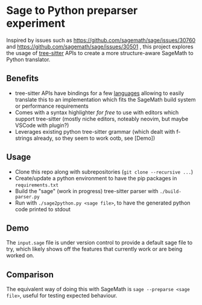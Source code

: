 # Sage to Python preparser experiment

Inspired by issues such as
https://github.com/sagemath/sage/issues/30760
and https://github.com/sagemath/sage/issues/30501
, this project explores the usage of
[tree-sitter](https://tree-sitter.github.io/tree-sitter/)
APIs to create a more structure-aware SageMath to Python translator.

## Benefits
- tree-sitter APIs have bindings for a few
  [languages](https://tree-sitter.github.io/tree-sitter/#language-bindings)
  allowing to easily translate this to an implementation which fits the
  SageMath build system or performance requirements
- Comes with a syntax highlighter *for free* to use with editors which support
  tree-sitter (mostly niche editors, noteably neovim, but maybe VSCode with
  plugin?)
- Leverages existing python tree-sitter grammar (which dealt with f-strings
  already, so they seem to work ootb, see [Demo])


## Usage
- Clone this repo along with subrepositories (`git clone --recursive ...`)
- Create/update a python environment to have the pip packages in `requirements.txt`
- Build the "sage" (work in progress) tree-sitter parser with `./build-parser.py`
- Run with `./sage2python.py <sage file>`, to have the generated python code
  printed to stdout

## Demo
The `input.sage` file is under version control to provide a default sage file
to try, which likely shows off the features that currently work or are being
worked on.

## Comparison
The equivalent way of doing this with SageMath is
`sage --preparse <sage file>`, useful for testing expected behaviour.
